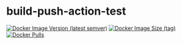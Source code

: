 # build-push-action-test

[![Docker Image Version (latest semver)](https://img.shields.io/docker/v/shubhamtatvamasi/build-push-action-test?sort=semver)](https://hub.docker.com/r/shubhamtatvamasi/build-push-action-test)
[![Docker Image Size (tag)](https://img.shields.io/docker/image-size/shubhamtatvamasi/build-push-action-test/latest)](https://hub.docker.com/r/shubhamtatvamasi/build-push-action-test)
[![Docker Pulls](https://img.shields.io/docker/pulls/shubhamtatvamasi/build-push-action-test)](https://hub.docker.com/r/shubhamtatvamasi/build-push-action-test)
